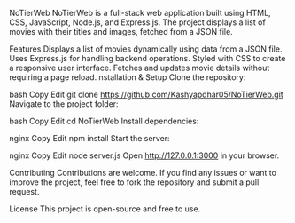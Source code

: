 NoTierWeb
NoTierWeb is a full-stack web application built using HTML, CSS, JavaScript, Node.js, and Express.js. The project displays a list of movies with their titles and images, fetched from a JSON file.

Features
Displays a list of movies dynamically using data from a JSON file.
Uses Express.js for handling backend operations.
Styled with CSS to create a responsive user interface.
Fetches and updates movie details without requiring a page reload.
nstallation & Setup
Clone the repository:

bash
Copy
Edit
git clone https://github.com/Kashyapdhar05/NoTierWeb.git
Navigate to the project folder:

bash
Copy
Edit
cd NoTierWeb
Install dependencies:

nginx
Copy
Edit
npm install
Start the server:

nginx
Copy
Edit
node server.js
Open http://127.0.0.1:3000 in your browser.

Contributing
Contributions are welcome. If you find any issues or want to improve the project, feel free to fork the repository and submit a pull request.

License
This project is open-source and free to use.
